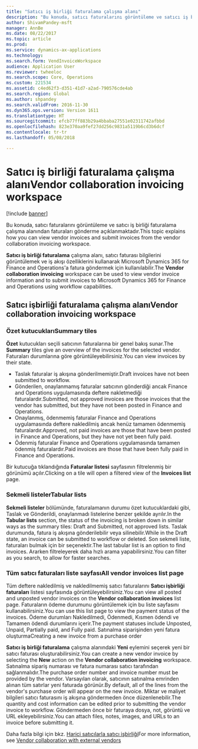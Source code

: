 ```yaml
---
title: "Satıcı iş birliği faturalama çalışma alanı"
description: "Bu konuda, satıcı faturalarını görüntüleme ve satıcı iş birliği faturalama çalışma alanından faturaları gönderme açıklanmaktadır."
author: ShivamPandey-msft
manager: AnnBe
ms.date: 08/22/2017
ms.topic: article
ms.prod: 
ms.service: dynamics-ax-applications
ms.technology: 
ms.search.form: VendInvoiceWorkspace
audience: Application User
ms.reviewer: twheeloc
ms.search.scope: Core, Operations
ms.custom: 221534
ms.assetid: c4ed62f3-d351-41d7-a2ad-790576cde4ab
ms.search.region: Global
ms.author: shpandey
ms.search.validFrom: 2016-11-30
ms.dyn365.ops.version: Version 1611
ms.translationtype: HT
ms.sourcegitcommit: efcb77ff883b29a4bbaba27551e02311742afbbd
ms.openlocfilehash: 823e370aa9fef27dd256c9831a5119b6cd3b6dcf
ms.contentlocale: tr-tr
ms.lasthandoff: 05/08/2018

---
```


# <a name="vendor-collaboration-invoicing-workspace"></a><span data-ttu-id="43b22-103">Satıcı iş birliği faturalama çalışma alanı</span><span class="sxs-lookup"><span data-stu-id="43b22-103">Vendor collaboration invoicing workspace</span></span>

[!include [banner](../includes/banner.md)]

<span data-ttu-id="43b22-104">Bu konuda, satıcı faturalarını görüntüleme ve satıcı iş birliği faturalama çalışma alanından faturaları gönderme açıklanmaktadır.</span><span class="sxs-lookup"><span data-stu-id="43b22-104">This topic explains how you can view vendor invoices and submit invoices from the vendor collaboration invoicing workspace.</span></span>

<span data-ttu-id="43b22-105">**Satıcı iş birliği faturalama** çalışma alanı, satıcı faturası bilgilerini görüntülemek ve iş akışı özelliklerini kullanarak Microsoft Dynamics 365 for Finance and Operations'a fatura göndermek için kullanılabilir.</span><span class="sxs-lookup"><span data-stu-id="43b22-105">The **Vendor collaboration invoicing** workspace can be used to view vendor invoice information and to submit invoices to Microsoft Dynamics 365 for Finance and Operations using workflow capabilities.</span></span>


<a name="vendor-collaboration-invoicing-workspace"></a><span data-ttu-id="43b22-106">Satıcı işbirliği faturalama çalışma alanı</span><span class="sxs-lookup"><span data-stu-id="43b22-106">Vendor collaboration invoicing workspace</span></span>
----------------------------------------

### <a name="summary-tiles"></a><span data-ttu-id="43b22-107">Özet kutucukları</span><span class="sxs-lookup"><span data-stu-id="43b22-107">Summary tiles</span></span>

<span data-ttu-id="43b22-108">**Özet** kutucukları seçili satıcının faturalarına bir genel bakış sunar.</span><span class="sxs-lookup"><span data-stu-id="43b22-108">The **Summary** tiles give an overview of the invoices for the selected vendor.</span></span> <span data-ttu-id="43b22-109">Faturaları durumlarına göre görüntüleyebilirsiniz.</span><span class="sxs-lookup"><span data-stu-id="43b22-109">You can view invoices by their state.</span></span>
-   <span data-ttu-id="43b22-110">Taslak faturalar iş akışına gönderilmemiştir.</span><span class="sxs-lookup"><span data-stu-id="43b22-110">Draft invoices have not been submitted to workflow.</span></span>
-   <span data-ttu-id="43b22-111">Gönderilen, onaylanmamış faturalar satıcının gönderdiği ancak Finance and Operations uygulamasında deftere nakletmediği faturalardır.</span><span class="sxs-lookup"><span data-stu-id="43b22-111">Submitted, not approved invoices are those invoices that the vendor has submitted, but they have not been posted in Finance and Operations.</span></span>
-   <span data-ttu-id="43b22-112">Onaylanmış, ödenmemiş faturalar Finance and Operations uygulamasında deftere nakledilmiş ancak henüz tamamen ödenmemiş faturalardır.</span><span class="sxs-lookup"><span data-stu-id="43b22-112">Approved, not paid invoices are those that have been posted in Finance and Operations, but they have not yet been fully paid.</span></span>
-   <span data-ttu-id="43b22-113">Ödenmiş faturalar Finance and Operations uygulamasında tamamen ödenmiş faturalardır.</span><span class="sxs-lookup"><span data-stu-id="43b22-113">Paid invoices are those that have been fully paid in Finance and Operations.</span></span>

<span data-ttu-id="43b22-114">Bir kutucuğa tıklandığında **Faturalar listesi** sayfasının filtrelenmiş bir görünümü açılır.</span><span class="sxs-lookup"><span data-stu-id="43b22-114">Clicking on a tile will open a filtered view of the **Invoices list** page.</span></span>

### <a name="tabular-lists"></a><span data-ttu-id="43b22-115">Sekmeli listeler</span><span class="sxs-lookup"><span data-stu-id="43b22-115">Tabular lists</span></span>

<span data-ttu-id="43b22-116">**Sekmeli listeler** bölümünde, faturalamanın durumu özet kutucuklardaki gibi, Taslak ve Gönderildi, onaylanmadı listelerine benzer şekilde ayrılır.</span><span class="sxs-lookup"><span data-stu-id="43b22-116">In the **Tabular lists** section, the status of the invoicing is broken down in similar ways as the summary tiles: Draft and Submitted, not approved lists.</span></span> <span data-ttu-id="43b22-117">Taslak durumunda, fatura iş akışına gönderilebilir veya silinebilir.</span><span class="sxs-lookup"><span data-stu-id="43b22-117">While in the Draft state, an invoice can be submitted to workflow or deleted.</span></span> <span data-ttu-id="43b22-118">Son sekmeli liste, faturaları bulmak için bir seçenektir.</span><span class="sxs-lookup"><span data-stu-id="43b22-118">The last tabular list is an option to find invoices.</span></span> <span data-ttu-id="43b22-119">Ararken filtreleyerek daha hızlı arama yapabilirsiniz.</span><span class="sxs-lookup"><span data-stu-id="43b22-119">You can filter as you search, to allow for faster searches.</span></span>

### <a name="all-vendor-invoices-list-page"></a><span data-ttu-id="43b22-120">Tüm satıcı faturaları liste sayfası</span><span class="sxs-lookup"><span data-stu-id="43b22-120">All vendor invoices list page</span></span>

<span data-ttu-id="43b22-121">Tüm deftere nakledilmiş ve nakledilmemiş satıcı faturalarını **Satıcı işbirliği faturaları** listesi sayfasında görüntüleyebilirsiniz.</span><span class="sxs-lookup"><span data-stu-id="43b22-121">You can view all posted and unposted vendor invoices on the **Vendor collaboration invoices** list page.</span></span> <span data-ttu-id="43b22-122">Faturaların ödeme durumunu görüntülemek için bu liste sayfasını kullanabilirsiniz.</span><span class="sxs-lookup"><span data-stu-id="43b22-122">You can use this list page to view the payment status of the invoices.</span></span> <span data-ttu-id="43b22-123">Ödeme durumları Nakledilmedi, Ödenmedi, Kısmen ödendi ve Tamamen ödendi durumlarını içerir.</span><span class="sxs-lookup"><span data-stu-id="43b22-123">The payment statuses include Unposted, Unpaid, Partially paid, and Fully paid.</span></span>
<span data-ttu-id="43b22-124">Satınalma siparişinden yeni fatura oluşturma</span><span class="sxs-lookup"><span data-stu-id="43b22-124">Creating a new invoice from a purchase order</span></span>

<span data-ttu-id="43b22-125">**Satıcı iş birliği faturalama** çalışma alanındaki **Yeni** eylemini seçerek yeni bir satıcı faturası oluşturabilirsiniz.</span><span class="sxs-lookup"><span data-stu-id="43b22-125">You can create a new vendor invoice by selecting the **New** action on the **Vendor collaboration invoicing** workspace.</span></span> <span data-ttu-id="43b22-126">Satınalma sipariş numarası ve fatura numarası satıcı tarafından sağlanmalıdır.</span><span class="sxs-lookup"><span data-stu-id="43b22-126">The purchase order number and invoice number must be provided by the vendor.</span></span> <span data-ttu-id="43b22-127">Varsayılan olarak, satıcının satınalma emrinden alınan tüm satırlar yeni faturada görünür.</span><span class="sxs-lookup"><span data-stu-id="43b22-127">By default, all of the lines from the vendor's purchase order will appear on the new invoice.</span></span> <span data-ttu-id="43b22-128">Miktar ve maliyet bilgileri satıcı faturasını iş akışına göndermeden önce düzenlenebilir.</span><span class="sxs-lookup"><span data-stu-id="43b22-128">The quantity and cost information can be edited prior to submitting the vendor invoice to workflow.</span></span> <span data-ttu-id="43b22-129">Göndermeden önce bir faturaya dosya, not, görüntü ve URL ekleyebilirsiniz.</span><span class="sxs-lookup"><span data-stu-id="43b22-129">You can attach files, notes, images, and URLs to an invoice before submitting it.</span></span>

<span data-ttu-id="43b22-130">Daha fazla bilgi için bkz. [Harici satıcılarla satıcı işbirliği](../../supply-chain/procurement/vendor-collaboration-work-external-vendors.md)</span><span class="sxs-lookup"><span data-stu-id="43b22-130">For more information, see [Vendor collaboration with external vendors](../../supply-chain/procurement/vendor-collaboration-work-external-vendors.md)</span></span>




